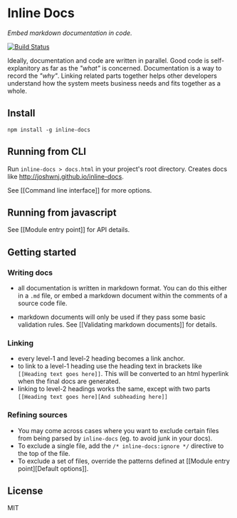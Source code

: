Inline Docs
====

_Embed markdown documentation in code._

[![Build Status](https://secure.travis-ci.org/joshwnj/inline-docs.png)](http://travis-ci.org/joshwnj/inline-docs)

Ideally, documentation and code are written in parallel. Good code is self-explanitory as far as the _"what"_ is concerned. Documentation is a way to record the _"why"_. Linking related parts together helps other developers understand how the system meets business needs and fits together as a whole.

Install
----

`npm install -g inline-docs`


Running from CLI
----

Run `inline-docs > docs.html` in your project's root directory. Creates docs like <http://joshwnj.github.io/inline-docs>.

See [[Command line interface]] for more options.


Running from javascript
----

See [[Module entry point]] for API details.


Getting started
----

### Writing docs

- all documentation is written in markdown format. You can do this either in a `.md` file, or embed a markdown document within the comments of a source code file.

- markdown documents will only be used if they pass some basic validation rules. See [[Validating markdown documents]] for details.


### Linking

- every level-1 and level-2 heading becomes a link anchor.
- to link to a level-1 heading use the heading text in brackets like `[[Heading text goes here]]`. This will be converted to an html hyperlink when the final docs are generated.
- linking to level-2 headings works the same, except with two parts `[[Heading text goes here][And subheading here]]`


### Refining sources

- You may come across cases where you want to exclude certain files from being parsed by `inline-docs` (eg. to avoid junk in your docs).
- To exclude a single file, add the `/* inline-docs:ignore */` directive to the top of the file.
- To exclude a set of files, override the patterns defined at [[Module entry point][Default options]].

License
----

MIT
